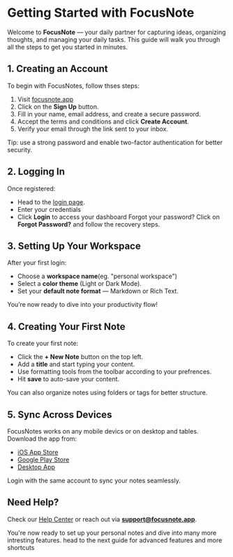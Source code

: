 # Getting Started with FocusNote

Welcome to **FocusNote** — your daily partner for capturing ideas, organizing thoughts, and managing your daily tasks. This guide will walk you through all the steps to get you started in minutes.

## 1. Creating an Account
 To begin with FocusNotes, follow thses steps:
 
 1. Visit [focusnote.app](https://focusnote.app) 
 2. Click on the **Sign Up** button.
 3. Fill in your name, email address, and create a secure password.
 4. Accept the terms and conditions and click **Create Account**.
 5. Verify your email through the link sent to your inbox.

 Tip: use a strong password and enable two-factor authentication for better security.

## 2. Logging In

Once registered:

- Head to the [login page](https://focusnote.app/login).
- Enter your credentials
- Click  **Login** to access your dashboard
Forgot your password? Click on **Forgot Password?** and follow the recovery steps.

## 3. Setting Up Your Workspace

After your first login:

- Choose a **workspace name**(eg. "personal workspace")
- Select a **color theme** (Light or Dark Mode).
- Set your **default note format** — Markdown or Rich Text.

You’re now ready to dive into your productivity flow!

## 4. Creating Your First Note

To create your first note:

- Click the **+ New Note** button on the top left.
- Add a **title** and start typing your content.
- Use formatting tools from the toolbar according to your prefrences.
- Hit **save** to auto-save your content.

You can also organize notes using folders or tags for better structure.

## 5. Sync Across Devices

FocusNotes works on any mobile devics or on desktop and tables.
Download the app from:

- [iOS App Store](#)
- [Google Play Store](#)
- [Desktop App](#)

Login with the same account to sync your notes seamlessly.


## Need Help?

Check our [Help Center](https://focusnote.app/help) or reach out via **support@focusnote.app**.

You're now ready to set up your personal notes and dive into many more intresting features. head to the next guide for advanced features and more shortcuts
